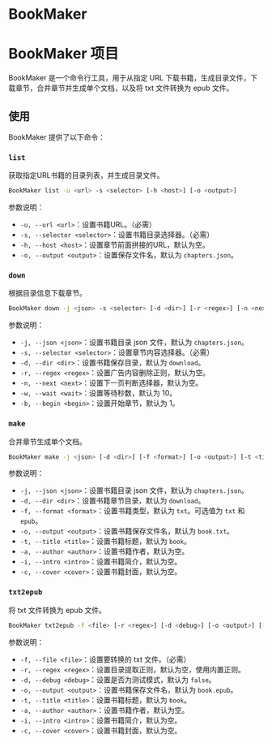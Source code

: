 # BookMaker

# BookMaker 项目

BookMaker 是一个命令行工具，用于从指定 URL 下载书籍，生成目录文件，下载章节，合并章节并生成单个文档，以及将 txt 文件转换为 epub 文件。

## 使用

BookMaker 提供了以下命令：

### `list`

获取指定URL书籍的目录列表，并生成目录文件。

```bash
BookMaker list -u <url> -s <selector> [-h <host>] [-o <output>]
```

参数说明：

- `-u, --url <url>`：设置书籍URL。（必需）
- `-s, --selector <selector>`：设置书籍目录选择器。（必需）
- `-h, --host <host>`：设置章节前面拼接的URL，默认为空。
- `-o, --output <output>`：设置保存文件名，默认为 `chapters.json`。

### `down`

根据目录信息下载章节。

```bash
BookMaker down -j <json> -s <selector> [-d <dir>] [-r <regex>] [-n <next>] [-w <wait>] [-b <begin>]
```

参数说明：

- `-j, --json <json>`：设置书籍目录 json 文件，默认为 `chapters.json`。
- `-s, --selector <selector>`：设置章节内容选择器。（必需）
- `-d, --dir <dir>`：设置书籍保存目录，默认为 `download`。
- `-r, --regex <regex>`：设置广告内容删除正则，默认为空。
- `-n, --next <next>`：设置下一页判断选择器，默认为空。
- `-w, --wait <wait>`：设置等待秒数，默认为 10。
- `-b, --begin <begin>`：设置开始章节，默认为 1。

### `make`

合并章节生成单个文档。

```bash
BookMaker make -j <json> [-d <dir>] [-f <format>] [-o <output>] [-t <title>] [-a <author>] [-i <intro>] [-c <cover>]
```

参数说明：

- `-j, --json <json>`：设置书籍目录 json 文件，默认为 `chapters.json`。
- `-d, --dir <dir>`：设置书籍章节目录，默认为 `download`。
- `-f, --format <format>`：设置书籍类型，默认为 `txt`。可选值为 `txt` 和 `epub`。
- `-o, --output <output>`：设置书籍保存文件名，默认为 `book.txt`。
- `-t, --title <title>`：设置书籍标题，默认为 `book`。
- `-a, --author <author>`：设置书籍作者，默认为空。
- `-i, --intro <intro>`：设置书籍简介，默认为空。
- `-c, --cover <cover>`：设置书籍封面，默认为空。

### `txt2epub`

将 txt 文件转换为 epub 文件。

```bash
BookMaker txt2epub -f <file> [-r <regex>] [-d <debug>] [-o <output>] [-t <title>] [-a <author>] [-i <intro>] [-c <cover>]
```

参数说明：

- `-f, --file <file>`：设置要转换的 txt 文件。（必需）
- `-r, --regex <regex>`：设置目录提取正则，默认为空，使用内置正则。
- `-d, --debug <debug>`：设置是否为测试模式，默认为 `false`。
- `-o, --output <output>`：设置书籍保存文件名，默认为 `book.epub`。
- `-t, --title <title>`：设置书籍标题，默认为 `book`。
- `-a, --author <author>`：设置书籍作者，默认为空。
- `-i, --intro <intro>`：设置书籍简介，默认为空。
- `-c, --cover <cover>`：设置书籍封面，默认为空。
